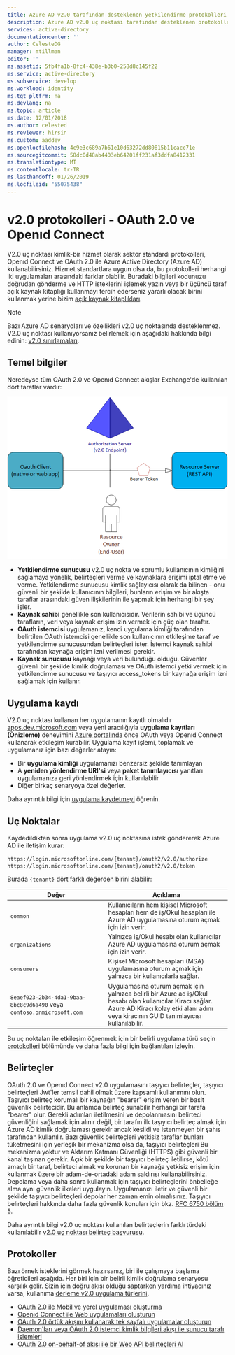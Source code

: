 ```yaml
---
title: Azure AD v2.0 tarafından desteklenen yetkilendirme protokolleri hakkında bilgi edinin | Microsoft Docs
description: Azure AD v2.0 uç noktası tarafından desteklenen protokolleri bir kılavuz.
services: active-directory
documentationcenter: ''
author: CelesteDG
manager: mtillman
editor: ''
ms.assetid: 5fb4fa1b-8fc4-438e-b3b0-258d8c145f22
ms.service: active-directory
ms.subservice: develop
ms.workload: identity
ms.tgt_pltfrm: na
ms.devlang: na
ms.topic: article
ms.date: 12/01/2018
ms.author: celested
ms.reviewer: hirsin
ms.custom: aaddev
ms.openlocfilehash: 4c9e3c689a7b61e10d63272dd80815b11cacc71e
ms.sourcegitcommit: 58dc0d48ab4403eb64201ff231af3ddfa8412331
ms.translationtype: MT
ms.contentlocale: tr-TR
ms.lasthandoff: 01/26/2019
ms.locfileid: "55075438"
---
```

# <a name="v20-protocols---oauth-20-and-openid-connect"></a>v2.0 protokolleri - OAuth 2.0 ve Openıd Connect

V2.0 uç noktası kimlik-bir hizmet olarak sektör standardı protokolleri, Openıd Connect ve OAuth 2.0 ile Azure Active Directory (Azure AD) kullanabilirsiniz. Hizmet standartlara uygun olsa da, bu protokolleri herhangi iki uygulamaları arasındaki farklar olabilir. Buradaki bilgileri kodunuzu doğrudan gönderme ve HTTP isteklerini işlemek yazın veya bir üçüncü taraf açık kaynak kitaplığı kullanmayı tercih ederseniz yararlı olacak birini kullanmak yerine bizim [açık kaynak kitaplıkları](reference-v2-libraries.md).

> [!NOTE]
> Bazı Azure AD senaryoları ve özellikleri v2.0 uç noktasında desteklenmez. V2.0 uç noktası kullanıyorsanız belirlemek için aşağıdaki hakkında bilgi edinin: [v2.0 sınırlamaları](active-directory-v2-limitations.md).

## <a name="the-basics"></a>Temel bilgiler

Neredeyse tüm OAuth 2.0 ve Openıd Connect akışlar Exchange'de kullanılan dört taraflar vardır:

![OAuth 2.0 rolleri](../../media/active-directory-v2-flows/protocols_roles.png)

* **Yetkilendirme sunucusu** v2.0 uç nokta ve sorumlu kullanıcının kimliğini sağlamaya yönelik, belirteçleri verme ve kaynaklara erişimi iptal etme ve verme. Yetkilendirme sunucusu kimlik sağlayıcısı olarak da bilinen - onu güvenli bir şekilde kullanıcının bilgileri, bunların erişim ve bir akışta taraflar arasındaki güven ilişkilerinin ile yapmak için herhangi bir şey işler.
* **Kaynak sahibi** genellikle son kullanıcısıdır. Verilerin sahibi ve üçüncü tarafların, veri veya kaynak erişim izin vermek için güç olan taraftır.
* **OAuth istemcisi** uygulamanız, kendi uygulama kimliği tarafından belirtilen OAuth istemcisi genellikle son kullanıcının etkileşime taraf ve yetkilendirme sunucusundan belirteçleri ister. İstemci kaynak sahibi tarafından kaynağa erişim izni verilmesi gerekir.
* **Kaynak sunucusu** kaynağı veya veri bulunduğu olduğu. Güvenler güvenli bir şekilde kimlik doğrulaması ve OAuth istemci yetki vermek için yetkilendirme sunucusu ve taşıyıcı access_tokens bir kaynağa erişim izni sağlamak için kullanır.

## <a name="app-registration"></a>Uygulama kaydı
V2.0 uç noktası kullanan her uygulamanın kayıtlı olmalıdır [apps.dev.microsoft.com](https://apps.dev.microsoft.com/?referrer=https://azure.microsoft.com/documentation/articles&deeplink=/appList) veya yeni aracılığıyla **uygulama kayıtları (Önizleme)** deneyimini [Azure portalında](https://portal.azure.com/?Microsoft_AAD_RegisteredApps=true#blade/Microsoft_AAD_RegisteredApps/ApplicationsListBlade) önce OAuth veya Openıd Connect kullanarak etkileşim kurabilir. Uygulama kayıt işlemi, toplamak ve uygulamanız için bazı değerler atayın:

* Bir **uygulama kimliği** uygulamanızı benzersiz şekilde tanımlayan
* A **yeniden yönlendirme URI'si** veya **paket tanımlayıcısı** yanıtları uygulamanıza geri yönlendirmek için kullanılabilir
* Diğer birkaç senaryoya özel değerler.

Daha ayrıntılı bilgi için [uygulama kaydetmeyi](quickstart-v2-register-an-app.md) öğrenin.

## <a name="endpoints"></a>Uç Noktalar

Kaydedildikten sonra uygulama v2.0 uç noktasına istek göndererek Azure AD ile iletişim kurar:

```
https://login.microsoftonline.com/{tenant}/oauth2/v2.0/authorize
https://login.microsoftonline.com/{tenant}/oauth2/v2.0/token
```

Burada `{tenant}` dört farklı değerden birini alabilir:

| Değer | Açıklama |
| --- | --- |
| `common` | Kullanıcıların hem kişisel Microsoft hesapları hem de iş/Okul hesapları ile Azure AD uygulamasına oturum açmak için izin verir. |
| `organizations` | Yalnızca iş/Okul hesabı olan kullanıcılar Azure AD uygulamasına oturum açmak için izin verir. |
| `consumers` | Kişisel Microsoft hesapları (MSA) uygulamasına oturum açmak için yalnızca bir kullanıcılarla sağlar. |
| `8eaef023-2b34-4da1-9baa-8bc8c9d6a490` veya `contoso.onmicrosoft.com` | Uygulamasına oturum açmak için yalnızca belirli bir Azure ad iş/Okul hesabı olan kullanıcılar Kiracı sağlar. Azure AD Kiracı kolay etki alanı adını veya kiracının GUID tanımlayıcısı kullanılabilir. |

Bu uç noktaları ile etkileşim öğrenmek için bir belirli uygulama türü seçin [protokolleri](#protocols) bölümünde ve daha fazla bilgi için bağlantıları izleyin.

## <a name="tokens"></a>Belirteçler

OAuth 2.0 ve Openıd Connect v2.0 uygulamasını taşıyıcı belirteçler, taşıyıcı belirteçleri Jwt'ler temsil dahil olmak üzere kapsamlı kullanımını olun. Taşıyıcı belirteç korumalı bir kaynağın "bearer" erişim veren bir basit güvenlik belirtecidir. Bu anlamda belirteç sunabilir herhangi bir tarafa "bearer" olur. Gerekli adımları iletilmesini ve depolanmasını belirteci güvenliğini sağlamak için alınır değil, bir tarafın ilk taşıyıcı belirteç almak için Azure AD kimlik doğrulaması gerekir ancak kesildi ve istenmeyen bir şahıs tarafından kullanılır. Bazı güvenlik belirteçleri yetkisiz taraflar bunları tüketmesini için yerleşik bir mekanizma olsa da, taşıyıcı belirteçleri Bu mekanizma yoktur ve Aktarım Katmanı Güvenliği (HTTPS) gibi güvenli bir kanal taşınan gerekir. Açık bir şekilde bir taşıyıcı belirteç iletilirse, kötü amaçlı bir taraf, belirteci almak ve korunan bir kaynağa yetkisiz erişim için kullanmak üzere bir adam-de-ortadaki adam saldırısı kullanabilirsiniz. Depolama veya daha sonra kullanmak için taşıyıcı belirteçlerini önbelleğe alma aynı güvenlik ilkeleri uygulayın. Uygulamanızı iletir ve güvenli bir şekilde taşıyıcı belirteçleri depolar her zaman emin olmalısınız. Taşıyıcı belirteçleri hakkında daha fazla güvenlik konuları için bkz. [RFC 6750 bölüm 5](https://tools.ietf.org/html/rfc6750).

Daha ayrıntılı bilgi v2.0 uç noktası kullanılan belirteçlerin farklı türdeki kullanılabilir [v2.0 uç noktası belirteç başvurusu](v2-id-and-access-tokens.md).

## <a name="protocols"></a>Protokoller

Bazı örnek isteklerini görmek hazırsanız, biri ile çalışmaya başlama öğreticileri aşağıda. Her biri için bir belirli kimlik doğrulama senaryosu karşılık gelir. Sizin için doğru akışı olduğu saptarken yardıma ihtiyacınız varsa, kullanıma [derleme v2.0 uygulama türlerini](v2-app-types.md).

* [OAuth 2.0 ile Mobil ve yerel uygulaması oluşturma](v2-oauth2-auth-code-flow.md)
* [Openıd Connect ile Web uygulamaları oluşturun](v2-protocols-oidc.md)
* [OAuth 2.0 örtük akışını kullanarak tek sayfalı uygulamalar oluşturun](v2-oauth2-implicit-grant-flow.md)
* [Daemon'ları veya OAuth 2.0 istemci kimlik bilgileri akışı ile sunucu tarafı işlemleri](v2-oauth2-client-creds-grant-flow.md)
* [OAuth 2.0 on-behalf-of akışı ile bir Web API belirteçleri Al](v2-oauth2-on-behalf-of-flow.md)
